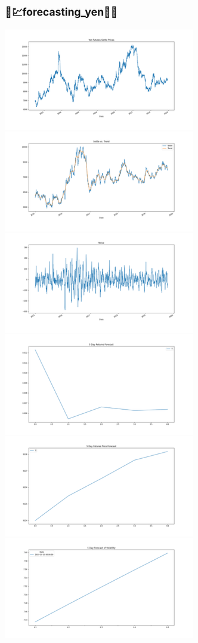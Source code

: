 # 🐍💹forecasting_yen💱🐍


![Settle Price Yen](Resources/settle_yen.png)
![Settle Price vs. Trend](Resources/settle_v_trend.png)
![Noise](Resources/noise.png)
![](Resources/arma.png)
![](Resources/arima.png)
![](Resources/garch.png)

